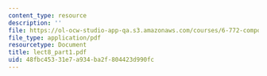 ```yaml
---
content_type: resource
description: ''
file: https://ol-ocw-studio-app-qa.s3.amazonaws.com/courses/6-772-compound-semiconductor-devices-spring-2003/48fbc45331e7a934ba2f804423d990fc_lect8_part1.pdf
file_type: application/pdf
resourcetype: Document
title: lect8_part1.pdf
uid: 48fbc453-31e7-a934-ba2f-804423d990fc
---
```

